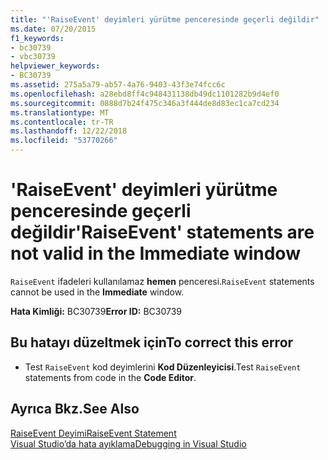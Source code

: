 ```yaml
---
title: "'RaiseEvent' deyimleri yürütme penceresinde geçerli değildir"
ms.date: 07/20/2015
f1_keywords:
- bc30739
- vbc30739
helpviewer_keywords:
- BC30739
ms.assetid: 275a5a79-ab57-4a76-9403-43f3e74fcc6c
ms.openlocfilehash: a28ebd8ff4c948431138db49dc1101282b9d4ef0
ms.sourcegitcommit: 0888d7b24f475c346a3f444de8d83ec1ca7cd234
ms.translationtype: MT
ms.contentlocale: tr-TR
ms.lasthandoff: 12/22/2018
ms.locfileid: "53770266"
---
```

# <a name="raiseevent-statements-are-not-valid-in-the-immediate-window"></a><span data-ttu-id="f9748-102">'RaiseEvent' deyimleri yürütme penceresinde geçerli değildir</span><span class="sxs-lookup"><span data-stu-id="f9748-102">'RaiseEvent' statements are not valid in the Immediate window</span></span>
<span data-ttu-id="f9748-103">`RaiseEvent` ifadeleri kullanılamaz **hemen** penceresi.</span><span class="sxs-lookup"><span data-stu-id="f9748-103">`RaiseEvent` statements cannot be used in the **Immediate** window.</span></span>  
  
 <span data-ttu-id="f9748-104">**Hata Kimliği:** BC30739</span><span class="sxs-lookup"><span data-stu-id="f9748-104">**Error ID:** BC30739</span></span>  
  
## <a name="to-correct-this-error"></a><span data-ttu-id="f9748-105">Bu hatayı düzeltmek için</span><span class="sxs-lookup"><span data-stu-id="f9748-105">To correct this error</span></span>  
  
-   <span data-ttu-id="f9748-106">Test `RaiseEvent` kod deyimlerini **Kod Düzenleyicisi**.</span><span class="sxs-lookup"><span data-stu-id="f9748-106">Test `RaiseEvent` statements from code in the **Code Editor**.</span></span>  
  
## <a name="see-also"></a><span data-ttu-id="f9748-107">Ayrıca Bkz.</span><span class="sxs-lookup"><span data-stu-id="f9748-107">See Also</span></span>  
 [<span data-ttu-id="f9748-108">RaiseEvent Deyimi</span><span class="sxs-lookup"><span data-stu-id="f9748-108">RaiseEvent Statement</span></span>](../../visual-basic/language-reference/statements/raiseevent-statement.md)  
 [<span data-ttu-id="f9748-109">Visual Studio’da hata ayıklama</span><span class="sxs-lookup"><span data-stu-id="f9748-109">Debugging in Visual Studio</span></span>](/visualstudio/debugger/debugging-in-visual-studio)
